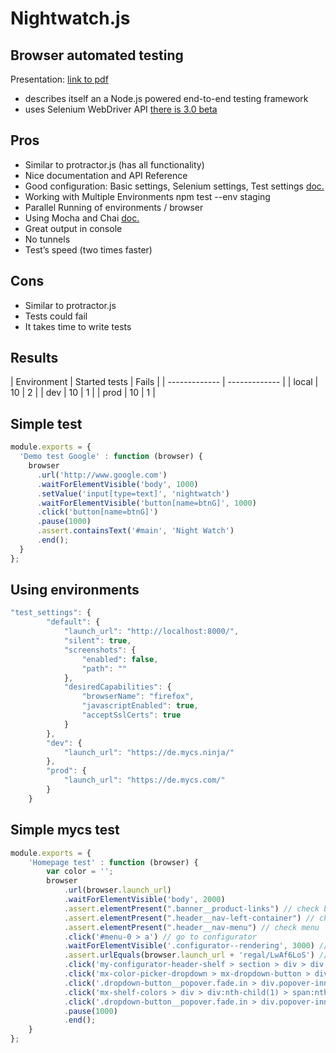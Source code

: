 # Nightwatch.js
## Browser automated testing

Presentation: [link to pdf](../images/nightwatch-slides/Nightwatch.js.pdf)

- describes itself an a Node.js powered end-to-end testing framework
- uses Selenium WebDriver API [there is 3.0 beta](http://selenium-release.storage.googleapis.com/index.html)

## Pros

- Similar to protractor.js (has all functionality)
- Nice documentation and API Reference
- Good configuration: Basic settings, Selenium settings, Test settings [doc.](http://nightwatchjs.org/guide)
- Working with Multiple Environments npm test --env staging
- Parallel Running of environments / browser
- Using Mocha and Chai [doc.](http://nightwatchjs.org/guide#using-mocha)
- Great output in console
- No tunnels
- Test’s speed (two times faster)


## Cons

- Similar to protractor.js
- Tests could fail
- It takes time to write tests

## Results

| Environment  | Started tests | Fails |
| ------------- | ------------- |
| local  | 10 | 2 |
| dev    | 10 | 1 |
| prod   | 10 | 1 |

## Simple test
```js
module.exports = {
  'Demo test Google' : function (browser) {
    browser
      .url('http://www.google.com')
      .waitForElementVisible('body', 1000)
      .setValue('input[type=text]', 'nightwatch')
      .waitForElementVisible('button[name=btnG]', 1000)
      .click('button[name=btnG]')
      .pause(1000)
      .assert.containsText('#main', 'Night Watch')
      .end();
  }
};
```

## Using environments
```js
"test_settings": {
        "default": {
            "launch_url": "http://localhost:8000/",
            "silent": true,
            "screenshots": {
                "enabled": false,
                "path": ""
            },
            "desiredCapabilities": {
                "browserName": "firefox",
                "javascriptEnabled": true,
                "acceptSslCerts": true
            }
        },
        "dev": {
            "launch_url": "https://de.mycs.ninja/"
        },
        "prod": {
            "launch_url": "https://de.mycs.com/"
        }
    }
```

## Simple mycs test

```js
module.exports = {
    'Homepage test' : function (browser) {
        var color = '';
        browser
            .url(browser.launch_url)
            .waitForElementVisible('body', 2000)
            .assert.elementPresent(".banner__product-links") // check banner
            .assert.elementPresent(".header__nav-left-container") // check logo
            .assert.elementPresent(".header__nav-menu") // check menu
            .click('#menu-0 > a') // go to configurator
            .waitForElementVisible('.configurator--rendering', 3000) // wait for configurator
            .assert.urlEquals(browser.launch_url + 'regal/LwAf6LoS') // check url
            .click('my-configurator-header-shelf > section > div > div > div:nth-child(4) > mx-icon-button > button') // change color
            .click('mx-color-picker-dropdown > mx-dropdown-button > div > mx-icon-button > button')
            .click('.dropdown-button__popover.fade.in > div.popover-inner > div > div > ng-repeat:nth-child(5) > div.dropdown-button__option > mx-icon-button > button')
            .click('mx-shelf-colors > div > div:nth-child(1) > span:nth-child(2) > mx-dropdown-button > div > mx-icon-button > button')
            .click('.dropdown-button__popover.fade.in > div.popover-inner > div > div > ng-repeat:nth-child(3) > div > mx-icon-button > button')
            .pause(1000)
            .end();
    }
};
```
